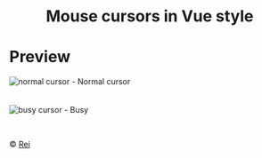 <h1 align="center">Mouse cursors in Vue style</h1>

<p align="center">
</p>

# Preview

<img src="https://i.imgur.com/U1QWpcP.png" alt="normal cursor"> - Normal cursor
<br>
<br>
<br>
<img src="https://i.imgur.com/RrLElzR.gif" alt="busy cursor"> - Busy

<br>

© [Rei](https://t.me/reeei)